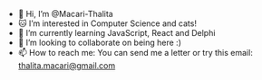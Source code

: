 - 👋 Hi, I’m @Macari-Thalita
- 🐱 I’m interested in Computer Science and cats!
- 🌱 I’m currently learning JavaScript, React and Delphi
- 💞️ I’m looking to collaborate on being here :)
- 📫 How to reach me: You can send me a letter or try this email: thalita.macari@gmail.com

<!---
Macari-Thalita/Macari-Thalita is a ✨ special ✨ repository because its `README.md` (this file) appears on your GitHub profile.
You can click the Preview link to take a look at your changes.
--->
